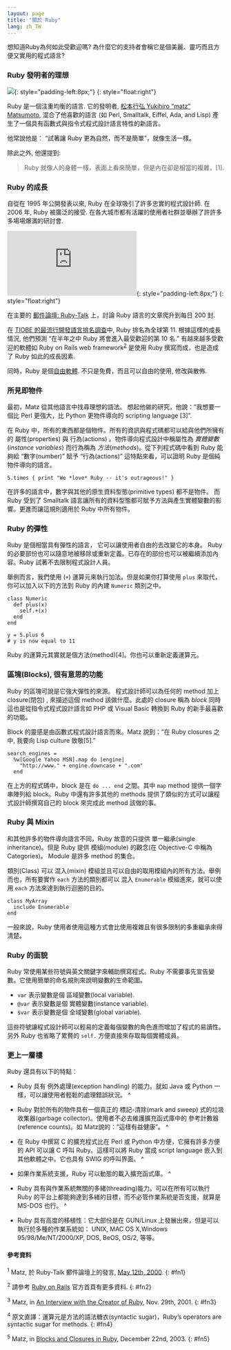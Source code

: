 ```yaml
---
layout: page
title: "關於 Ruby"
lang: zh_TW
---
```


想知道Ruby為何如此受歡迎嗎? 為什麼它的支持者會稱它是個美麗、靈巧而且方便又實用的程式語言?

### Ruby 發明者的理想

![](http://redhanded.hobix.com/images/ruby-lang-matz.png){:
style="padding-left:8px;"}
{: style="float:right"}

Ruby 是一個注重均衡的語言. 它的發明者, [松本行弘 Yukihiro “matz” Matsumoto][1], 混合了他喜歡的語言
(如 Perl, Smalltalk, Eiffel, Ada, and Lisp) 產生了一個具有函數式與指令式程式設計語言特性的新語言。

他常說他是： “試著讓 Ruby 更為自然，而不是簡單”，就像生活一樣。

除此之外, 他還提到:

> Ruby 就像人的身體一樣，表面上看來簡單，但是內在卻是相當的複雜，\[1\].

### Ruby 的成長

自從在 1995 年公開發表以來, Ruby 在全球吸引了許多忠實的程式設計師. 在 2006 年, Ruby 被廣泛的接受.
在各大城市都有活躍的使用者社群並舉辦了許許多多場場爆滿的研討會.

![Graph courtesy of
Gmane.](http://gmane.org/plot-rate.php?group=gmane.comp.lang.ruby.general&amp;width=280&amp;height=140&amp;title=Ruby-Talk+Activity+over+4+Years
"Graph courtesy of Gmane."){: style="padding-left:8px;"}
{: style="float:right"}

在主要的 [郵件論壇: Ruby-Talk](/en/community/mailing-lists/) 上，討論 Ruby
語言的文章爬升到每日 200 封.

在 [TIOBE 的最流行開發語言排名調查][2]中, Ruby 排名為全球第 11. 根據這樣的成長情況, 他們預測 “在半年之中 Ruby
將會進入最受歡迎的第 10 名.” 有越來越多受歡迎的軟體如 Ruby on Rails web
framework<sup>[2](#fn2)</sup> 是使用 Ruby 撰寫而成，也是造成了 Ruby 如此的成長因素.

同時，Ruby 是個[自由軟體](/zh_TW/about/license.txt). 不只是免費，而且可以自由的使用, 修改與散佈.

### 所見即物件

最初，Matz 從其他語言中找尋理想的語法。 想起他做的研究，他說：”我想要一個比 Perl 更強大，比 Python 更物件導向的
scripting language \[3\]”.

在 Ruby 中，所有的東西都是個物件。所有的資訊與程式碼都可以給與他們所擁有的 屬性(properties) 與 行為(actions)
。物件導向程式設計中稱屬性為 *實體變數*(*instance variables*) 而行為稱為
*方法*(*methods*)。從下列程式碼中看到 Ruby 能夠給 “數字(number)” 賦予 “行為(actions)”
這特點來看，可以證明 Ruby 是個純物件導向的語言。

    5.times { print "We *love* Ruby -- it's outrageous!" }

在許多的語言中，數字與其他的原生資料型態(primitive types) 都不是物件。 而 Ruby 受到了 Smalltalk
語言讓所有的資料型態都可賦予方法與產生實體變數的影響。更進而讓這規則適用於 Ruby 中所有物件。

### Ruby 的彈性

Ruby 是個相當具有彈性的語言， 它可以讓使用者自由的去改變它的本身。 Ruby
的必要部份也可以隨意地被移除或重新定義。已存在的部份也可以被繼續添加內容。Ruby 試著不去限制程式設計人員。

舉例而言，我們使用 (`+`) 運算元來執行加法。但是如果你打算使用 `plus` 來取代，你可以加入以下的方法到 Ruby 的內建
`Numeric` 類別之中。

    class Numeric
      def plus(x)
        self.+(x)
      end
    end
    
    y = 5.plus 6
    # y is now equal to 11

Ruby 的運算元其實就是個方法(method)\[4\]。你也可以重新定義運算元。

### 區塊(Blocks), 很有意思的功能

Ruby 的區塊可說是它強大彈性的來源。 程式設計師可以為任何的 method 加上 closure(閉包) , 來描述這個 method
該做什麼。此處的 closure 稱為 *block* 同時這也是從指令式程式設計語言如 PHP 或 Visual Basic 轉換到 Ruby
的新手最喜歡的功能。

Block 的靈感是由函數式程式設計語言而來。Matz 說到：”在 Ruby closures 之中, 我要向 Lisp culture
致敬\[5\].”

    search_engines = 
      %w[Google Yahoo MSN].map do |engine|
        "http://www." + engine.downcase + ".com"
      end

在上方的程式碼中，block 是在 `do ... end` 之間。其中 `map` method 提供一個字串陣列給 block。Ruby
中還有許多其他的 methods 提供了類似的方式可以讓程式設計師撰寫自己的 block 來完成此 method 該做的事。

### Ruby 與 Mixin

和其他許多的物件導向語言不同，Ruby 故意的只提供 單一繼承(single inheritance)。但是 Ruby 提供
模組(module) 的觀念(在 Objective-C 中稱為 Categories)。 Module 是許多 method 的集合。

類別(Class) 可以 混入(mixin) 模組並且可以自由的取用模組內的所有方法。舉例而也，所有要實作 `each` 方法的類別都可以 混入
`Enumerable` 模組進來，就可以使用 `each` 方法來達到執行迴圈的目的。

    class MyArray
      include Enumerable
    end

一般來說，Ruby 使用者使用這種方式會比使用複雜且有很多限制的多重繼承來得清楚。

### Ruby 的面貌

Ruby 常使用某些符號與英文關鍵字來輔助撰寫程式。Ruby 不需要事先宣告變數。它使用簡單的命名規則來說明變數的生命範圍。

* `var` 表示變數是個 區域變數(local variable).
* `@var` 表示變數是個 實體變數(instance variable).
* `$var` 表示變數是個 全域變數(global variable).

這些符號讓程式設計師可以輕易的定義每個變數的角色進而增加了程式的易讀性。另外 Ruby 也省略了累贅的 `self.`
方便直接來存取每個實體成員。

### 更上一層樓

Ruby 還具有以下的特點：

* Ruby 具有 例外處理(exception handling) 的能力。就如 Java 或 Python
  一樣，可以讓使用者輕鬆的處理錯誤狀況。
^

* Ruby 對於所有的物件具有一個真正的 標記-清除(mark and sweep) 式的垃圾收集器(garbage
  collector)。使用者不必去維護擴充函式庫中的 參考計數器(reference counts)。如 Matz說的：”這樣有益健康”。
^

* 在 Ruby 中撰寫 C 的擴充程式比在 Perl 或 Python 中方便，它擁有許多方便的 API 可以讓 C 呼叫
  Ruby。這樣可以將 Ruby 當成 script language 嵌入到其他軟體之中。它也具有 SWIG 的呼叫界面。
^

* 如果作業系統支援，Ruby 可以動態的載入擴充函式庫。
^

* Ruby 具有與作業系統無關的多緒(threading)能力。可以在所有可以執行 Ruby
  的平台上都能夠達到多緒的目標，而不必管作業系統是否支援，就算是 MS-DOS 也行。
^

* Ruby 具有高度的移植性：它大部份是在 GUN/Linux 上發展出來，但是可以執行於多種的作業系統如： UNIX, MAC OS
  X,Windows 95/98/Me/NT/2000/XP, DOS, BeOS, OS/2, 等等。

#### 參考資料

<sup>1</sup> Matz, 於 Ruby-Talk 郵件論壇上的發言, [May 12th, 2000][3].
{: #fn1}

<sup>2</sup> 請參考 [Ruby on Rails][4] 官方首頁有更多資料.
{: #fn2}

<sup>3</sup> Matz, in [An Interview with the Creator of Ruby][5], Nov.
29th, 2001.
{: #fn3}

<sup>4</sup> 原文直譯：運算元是方法的語法糖衣(syntactic sugar)，Ruby’s operators are
syntactic sugar for methods.
{: #fn4}

<sup>5</sup> Matz, in [Blocks and Closures in Ruby][6], December 22nd,
2003.
{: #fn5}



[1]: http://www.rubyist.net/~matz/ 
[2]: http://www.tiobe.com/index.htm?tiobe_index 
[3]: http://blade.nagaokaut.ac.jp/cgi-bin/scat.rb/ruby/ruby-talk/2773 
[4]: http://rubyonrails.org/ 
[5]: http://www.linuxdevcenter.com/pub/a/linux/2001/11/29/ruby.html 
[6]: http://www.artima.com/intv/closures2.html 
